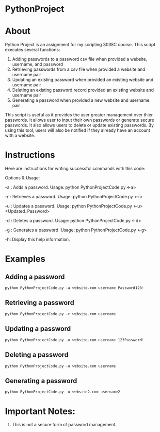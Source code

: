 # PythonProject

# About
Python Project is an assignment for my scripting 3038C course. 
This script executes several functions:
1. Adding passwords to a password csv file when provided a website, username, and password
2. Retrieving passwords from a csv file when provided a website and username pair
3. Updating an existing password when provided an existing website and username pair
4. Deleting an existing password record provided an existing website and username pair
5. Generating a password when provided a new website and username pair
 
This script is useful as it provides the user greater management over thier passwords. It allows user to input their own passwords or generate secure passwords. It also allows users to delete or update existing passwords. By using this tool, users will also be notified if they already have an account with a website. 

# Instructions
Here are instructions for writing successful commands with this code:

Options & Usage:

-a <add>: Adds a password. Usage: python PythonProjectCode.py <-a> <Website> <Username> <Password>

-r <retrieve>: Retrieves a password. Usage: python PythonProjectCode.py <-r> <Website> <Username>

-u <update>: Updates a password. Usage: python PythonProjectCode.py <-u> <Website> <Username> <Updated_Password>

-d <delete>: Deletes a password. Usage: python PythonProjectCode.py <-d> <Website> <Username>

-g <generate>: Generates a password. Usage: python PythonProjectCode.py <-g> <Website> <Username>

-h: Display this help information.

# Examples
## Adding a password 
    python PythonProjectCode.py -a website.com username Password123!
## Retrieving a password
    python PythonProjectCode.py -r website.com username 
## Updating a password 
    python PythonProjectCode.py -u website.com username 123Password!
## Deleting a password 
    python PythonProjectCode.py -u website.com username
## Generating a password 
    python PythonProjectCode.py -u website2.com username2

# Important Notes:
1. This is not a secure form of password management. 